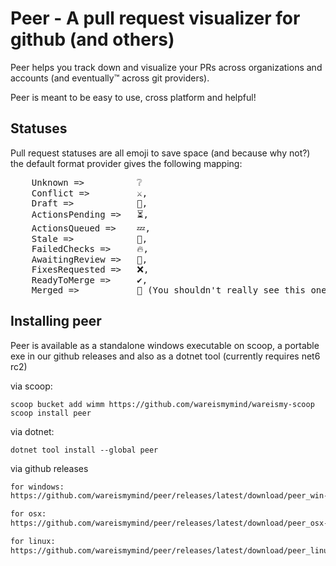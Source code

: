 # Peer - A pull request visualizer for github (and others)

Peer helps you track down and visualize your PRs across organizations and accounts (and eventually™ across git providers).

Peer is meant to be easy to use, cross platform and helpful!

## Statuses

Pull request statuses are all emoji to save space (and because why not?) the default format provider gives the following mapping:

<pre>
    Unknown =>          ❔
    Conflict =>         &#x2694;&#xFE0F;,
    Draft =>            📃,
    ActionsPending =>   ⏳,
    ActionsQueued =>    💤,
    Stale =>            🍞,
    FailedChecks =>     🔥,
    AwaitingReview =>   🚩,
    FixesRequested =>   ❌,
    ReadyToMerge =>     &#x2714;&#xFE0F;,
    Merged =>           🎊 (You shouldn't really see this one)
</pre>
## Installing peer

Peer is available as a standalone windows executable on scoop, a portable exe in our github releases and also as a dotnet tool (currently requires net6 rc2)

via scoop:

```
scoop bucket add wimm https://github.com/wareismymind/wareismy-scoop
scoop install peer
```

via dotnet:

```
dotnet tool install --global peer
```

via github releases

```txt
for windows:
https://github.com/wareismymind/peer/releases/latest/download/peer_win-x64.exe

for osx:
https://github.com/wareismymind/peer/releases/latest/download/peer_osx-x64

for linux:
https://github.com/wareismymind/peer/releases/latest/download/peer_linux-x64
```
